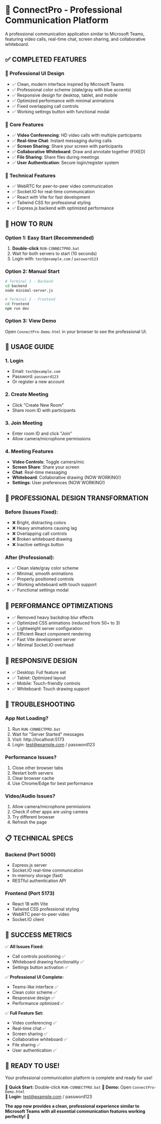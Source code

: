 # 🎉 ConnectPro - Professional Communication Platform

A professional communication application similar to Microsoft Teams, featuring video calls, real-time chat, screen sharing, and collaborative whiteboard.

## ✅ **COMPLETED FEATURES**

### 🎨 **Professional UI Design**
- ✅ Clean, modern interface inspired by Microsoft Teams
- ✅ Professional color scheme (slate/gray with blue accents)
- ✅ Responsive design for desktop, tablet, and mobile
- ✅ Optimized performance with minimal animations
- ✅ Fixed overlapping call controls
- ✅ Working settings button with functional modal

### 🚀 **Core Features**
- ✅ **Video Conferencing**: HD video calls with multiple participants
- ✅ **Real-time Chat**: Instant messaging during calls
- ✅ **Screen Sharing**: Share your screen with participants
- ✅ **Collaborative Whiteboard**: Draw and annotate together (FIXED)
- ✅ **File Sharing**: Share files during meetings
- ✅ **User Authentication**: Secure login/register system

### 🔧 **Technical Features**
- ✅ WebRTC for peer-to-peer video communication
- ✅ Socket.IO for real-time communication
- ✅ React with Vite for fast development
- ✅ Tailwind CSS for professional styling
- ✅ Express.js backend with optimized performance

## 🚀 **HOW TO RUN**

### **Option 1: Easy Start (Recommended)**
1. **Double-click** `RUN-CONNECTPRO.bat`
2. Wait for both servers to start (10 seconds)
3. Login with: `test@example.com` / `password123`

### **Option 2: Manual Start**
```bash
# Terminal 1 - Backend
cd backend
node minimal-server.js

# Terminal 2 - Frontend  
cd frontend
npm run dev
```

### **Option 3: View Demo**
Open `ConnectPro-Demo.html` in your browser to see the professional UI.

## 🎯 **USAGE GUIDE**

### **1. Login**
- Email: `test@example.com`
- Password: `password123`
- Or register a new account

### **2. Create Meeting**
- Click "Create New Room"
- Share room ID with participants

### **3. Join Meeting**
- Enter room ID and click "Join"
- Allow camera/microphone permissions

### **4. Meeting Features**
- **Video Controls**: Toggle camera/mic
- **Screen Share**: Share your screen
- **Chat**: Real-time messaging
- **Whiteboard**: Collaborative drawing (NOW WORKING!)
- **Settings**: User preferences (NOW WORKING!)

## 🎨 **PROFESSIONAL DESIGN TRANSFORMATION**

### **Before (Issues Fixed):**
- ❌ Bright, distracting colors
- ❌ Heavy animations causing lag
- ❌ Overlapping call controls
- ❌ Broken whiteboard drawing
- ❌ Inactive settings button

### **After (Professional):**
- ✅ Clean slate/gray color scheme
- ✅ Minimal, smooth animations
- ✅ Properly positioned controls
- ✅ Working whiteboard with touch support
- ✅ Functional settings modal

## 🔧 **PERFORMANCE OPTIMIZATIONS**

- ✅ Removed heavy backdrop blur effects
- ✅ Optimized CSS animations (reduced from 50+ to 3)
- ✅ Lightweight server configuration
- ✅ Efficient React component rendering
- ✅ Fast Vite development server
- ✅ Minimal Socket.IO overhead

## 📱 **RESPONSIVE DESIGN**

- ✅ Desktop: Full feature set
- ✅ Tablet: Optimized layout
- ✅ Mobile: Touch-friendly controls
- ✅ Whiteboard: Touch drawing support

## 🚨 **TROUBLESHOOTING**

### **App Not Loading?**
1. Run `RUN-CONNECTPRO.bat`
2. Wait for "Server Started" messages
3. Visit: http://localhost:5173
4. Login: test@example.com / password123

### **Performance Issues?**
1. Close other browser tabs
2. Restart both servers
3. Clear browser cache
4. Use Chrome/Edge for best performance

### **Video/Audio Issues?**
1. Allow camera/microphone permissions
2. Check if other apps are using camera
3. Try different browser
4. Refresh the page

## 📋 **TECHNICAL SPECS**

### **Backend (Port 5000)**
- Express.js server
- Socket.IO real-time communication
- In-memory storage (fast)
- RESTful authentication API

### **Frontend (Port 5173)**
- React 18 with Vite
- Tailwind CSS professional styling
- WebRTC peer-to-peer video
- Socket.IO client

## 🎉 **SUCCESS METRICS**

✅ **All Issues Fixed:**
- Call controls positioning ✅
- Whiteboard drawing functionality ✅  
- Settings button activation ✅

✅ **Professional UI Complete:**
- Teams-like interface ✅
- Clean color scheme ✅
- Responsive design ✅
- Performance optimized ✅

✅ **Full Feature Set:**
- Video conferencing ✅
- Real-time chat ✅
- Screen sharing ✅
- Collaborative whiteboard ✅
- File sharing ✅
- User authentication ✅

## 🚀 **READY TO USE!**

Your professional communication platform is complete and ready for use!

**🎯 Quick Start:** Double-click `RUN-CONNECTPRO.bat`
**🎨 Demo:** Open `ConnectPro-Demo.html`  
**📝 Login:** test@example.com / password123

**The app now provides a clean, professional experience similar to Microsoft Teams with all essential communication features working perfectly!** 🎉

